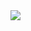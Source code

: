 <img src="https://capsule-render.vercel.app/api?type=waving&color=02384e&height=150&section=header&text=쿨거래&fontSize=25" />
